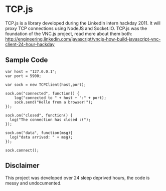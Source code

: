 TCP.js
======
TCP.js is a library developed during the LinkedIn intern hackday 2011. It will proxy TCP connections using NodeJS and Socket.IO. TCP.js was the foundation of the VNC.js project, read more about them both: http://engineering.linkedin.com/javascript/vncjs-how-build-javascript-vnc-client-24-hour-hackday


Sample Code
-------
    var host = "127.0.0.1";
    var port = 5900;
    
    var sock = new TCPClient(host,port);
    
    sock.on("connected", function() {
        log("connected to " + host + ":" + port);
        sock.send("Hello from a browser!");
    });
    
    sock.on("closed", function() {
      log("The connection has closed :(");
    });

    sock.on("data", function(msg){
      log("data arrived: " + msg);
    });

    sock.connect();

Disclaimer
----------
This project was developed over 24 sleep deprived hours, the code is messy and undocumented.
